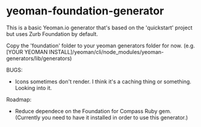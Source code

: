 yeoman-foundation-generator
===========================

This is a basic Yeoman.io generator that's based on the 'quickstart' project but uses Zurb Foundation by default.

Copy the 'foundation' folder to your yeoman generators folder for now. (e.g. [YOUR YEOMAN INSTALL]/yeoman/cli/node_modules/yeoman-generators/lib/generators)

BUGS:
- Icons sometimes don't render. I think it's a caching thing or something. Looking into it.

Roadmap:
- Reduce dependece on the Foundation for Compass Ruby gem. (Currently you need to have it installed in order to use this generator.)
